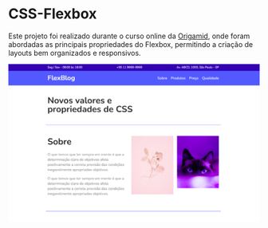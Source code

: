 # CSS-Flexbox
Este projeto foi realizado durante o curso online da [Origamid](https://www.origamid.com/curso/css-flexbox/), onde foram abordadas as principais propriedades do Flexbox, permitindo a criação de layouts bem organizados e responsivos.

![imagem](screenshot.PNG)
